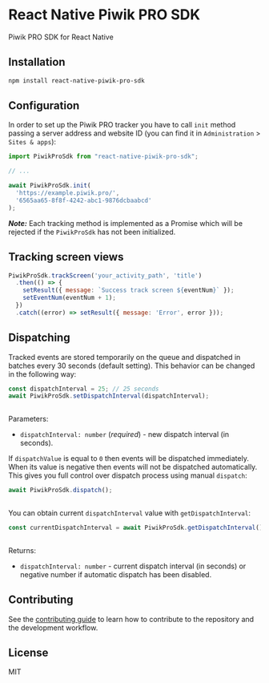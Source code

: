 # React Native Piwik PRO SDK

Piwik PRO SDK for React Native

## Installation

```sh
npm install react-native-piwik-pro-sdk
```

## Configuration

In order to set up the Piwik PRO tracker you have to call `init` method passing a server address and website ID (you can find it in `Administration` > `Sites & apps`):

```js
import PiwikProSdk from "react-native-piwik-pro-sdk";

// ...

await PiwikProSdk.init(
  'https://example.piwik.pro/',
  '6565aa65-8f8f-4242-abc1-9876dcbaabcd'
);
```

***Note:*** Each tracking method is implemented as a Promise which will be rejected if the `PiwikProSdk` has not been initialized.

## Tracking screen views

```js
PiwikProSdk.trackScreen('your_activity_path', 'title')
  .then(() => {
    setResult({ message: `Success track screen ${eventNum}` });
    setEventNum(eventNum + 1);
  })
  .catch((error) => setResult({ message: 'Error', error }));
```

## Dispatching

Tracked events are stored temporarily on the queue and dispatched in batches every 30 seconds (default setting). This behavior can be changed in the following way:

```js
const dispatchInterval = 25; // 25 seconds
await PiwikProSdk.setDispatchInterval(dispatchInterval);
      
```

Parameters:
- `dispatchInterval: number` (*required*) - new dispatch interval (in seconds).

If `dispatchValue` is equal to `0` then events will be dispatched immediately. When its value is negative then events will not be dispatched automatically. This gives you full control over dispatch process using manual `dispatch`:

```js
await PiwikProSdk.dispatch();
      
```

You can obtain current `dispatchInterval` value with `getDispatchInterval`:

```js
const currentDispatchInterval = await PiwikProSdk.getDispatchInterval();
      
```
Returns:
- `dispatchInterval: number` - current dispatch interval (in seconds) or negative number if automatic dispatch has been disabled.


## Contributing

See the [contributing guide](CONTRIBUTING.md) to learn how to contribute to the repository and the development workflow.

## License

MIT
